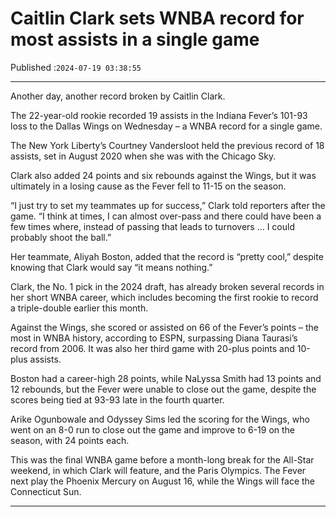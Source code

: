 # Caitlin Clark sets WNBA record for most assists in a single game

Published :`2024-07-19 03:38:55`

---

Another day, another record broken by Caitlin Clark.

The 22-year-old rookie recorded 19 assists in the Indiana Fever’s 101-93 loss to the Dallas Wings on Wednesday – a WNBA record for a single game.

The New York Liberty’s Courtney Vandersloot held the previous record of 18 assists, set in August 2020 when she was with the Chicago Sky.

Clark also added 24 points and six rebounds against the Wings, but it was ultimately in a losing cause as the Fever fell to 11-15 on the season.

“I just try to set my teammates up for success,” Clark told reporters after the game. “I think at times, I can almost over-pass and there could have been a few times where, instead of passing that leads to turnovers … I could probably shoot the ball.”

Her teammate, Aliyah Boston, added that the record is “pretty cool,” despite knowing that Clark would say “it means nothing.”

Clark, the No. 1 pick in the 2024 draft, has already broken several records in her short WNBA career, which includes becoming the first rookie to record a triple-double earlier this month.

Against the Wings, she scored or assisted on 66 of the Fever’s points – the most in WNBA history, according to ESPN, surpassing Diana Taurasi’s record from 2006. It was also her third game with 20-plus points and 10-plus assists.

Boston had a career-high 28 points, while NaLyssa Smith had 13 points and 12 rebounds, but the Fever were unable to close out the game, despite the scores being tied at 93-93 late in the fourth quarter.

Arike Ogunbowale and Odyssey Sims led the scoring for the Wings, who went on an 8-0 run to close out the game and improve to 6-19 on the season, with 24 points each.

This was the final WNBA game before a month-long break for the All-Star weekend, in which Clark will feature, and the Paris Olympics. The Fever next play the Phoenix Mercury on August 16, while the Wings will face the Connecticut Sun.

---

